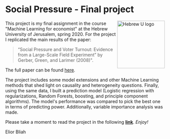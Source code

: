 # Social Pressure - Final project

<a><img src="http://www.iasei.org.il/images/courses/image.png" alt="Hebrew U logo" align="right" width="150" height="150" /></a>



This project is my final assignment in the course "Machine Learning for economist" at the Hebrew University of Jerusalem, spring 2020.
For the project I replicated the main results of the paper:
> “Social Pressure and Voter Turnout: Evidence from a Large-Scale Field Experiment” by Gerber, Green, and Larimer (2008)".


The full paper can be found [here](https://isps.yale.edu/sites/default/files/publication/2012/12/ISPS08-001.pdf).


The project includes some model extensions and other Machine Learning methods that shed light on causality and heterogeneity questions.
Finally, using the same data, I built a prediction model (Logistic regression with regularizations, Random Forests, boosting, and principle component algorithms).
The model's performance was compared to pick the best one in terms of predicting power. Additionally, variable importance analysis was made.

Please take a moment to read the project in the following **[link](https://raw.githack.com/elior631/Final-Project-ML/master/Social-Pressure.html)**. *Enjoy!*

Elior Bliah

